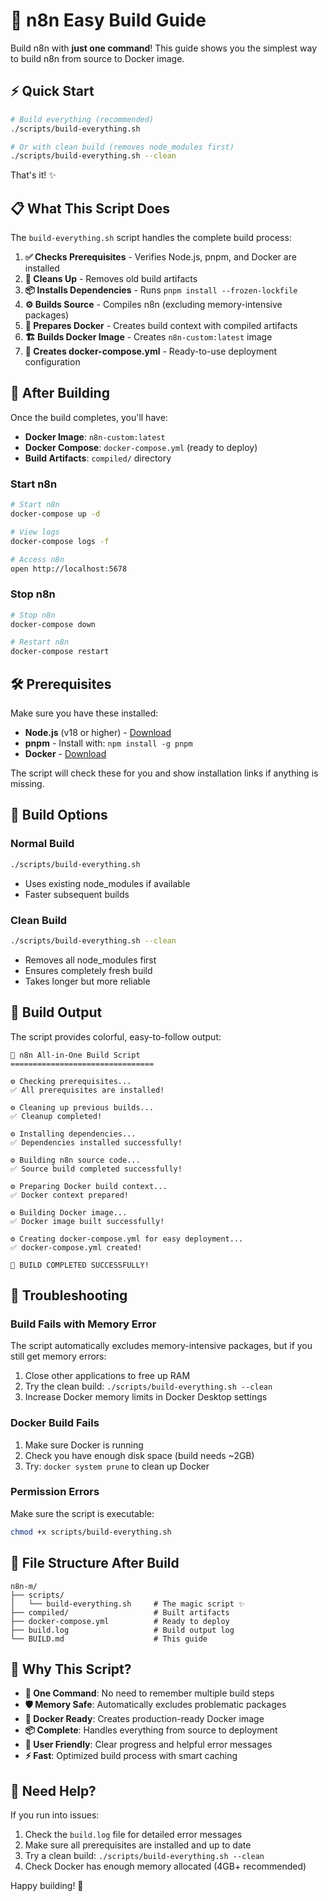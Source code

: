 # 🚀 n8n Easy Build Guide

Build n8n with **just one command**! This guide shows you the simplest way to build n8n from source to Docker image.

## ⚡ Quick Start

```bash
# Build everything (recommended)
./scripts/build-everything.sh

# Or with clean build (removes node_modules first)
./scripts/build-everything.sh --clean
```

That's it! ✨

## 📋 What This Script Does

The `build-everything.sh` script handles the complete build process:

1. **✅ Checks Prerequisites** - Verifies Node.js, pnpm, and Docker are installed
2. **🧹 Cleans Up** - Removes old build artifacts
3. **📦 Installs Dependencies** - Runs `pnpm install --frozen-lockfile`
4. **⚙️ Builds Source** - Compiles n8n (excluding memory-intensive packages)
5. **🐳 Prepares Docker** - Creates build context with compiled artifacts
6. **🏗️ Builds Docker Image** - Creates `n8n-custom:latest` image
7. **📝 Creates docker-compose.yml** - Ready-to-use deployment configuration

## 🎯 After Building

Once the build completes, you'll have:

- **Docker Image**: `n8n-custom:latest`
- **Docker Compose**: `docker-compose.yml` (ready to deploy)
- **Build Artifacts**: `compiled/` directory

### Start n8n

```bash
# Start n8n
docker-compose up -d

# View logs
docker-compose logs -f

# Access n8n
open http://localhost:5678
```

### Stop n8n

```bash
# Stop n8n
docker-compose down

# Restart n8n
docker-compose restart
```

## 🛠️ Prerequisites

Make sure you have these installed:

- **Node.js** (v18 or higher) - [Download](https://nodejs.org/)
- **pnpm** - Install with: `npm install -g pnpm`
- **Docker** - [Download](https://docs.docker.com/get-docker/)

The script will check these for you and show installation links if anything is missing.

## 🔧 Build Options

### Normal Build
```bash
./scripts/build-everything.sh
```
- Uses existing node_modules if available
- Faster subsequent builds

### Clean Build
```bash
./scripts/build-everything.sh --clean
```
- Removes all node_modules first
- Ensures completely fresh build
- Takes longer but more reliable

## 🎨 Build Output

The script provides colorful, easy-to-follow output:

```
🚀 n8n All-in-One Build Script
================================

⚙️ Checking prerequisites...
✅ All prerequisites are installed!

⚙️ Cleaning up previous builds...
✅ Cleanup completed!

⚙️ Installing dependencies...
✅ Dependencies installed successfully!

⚙️ Building n8n source code...
✅ Source build completed successfully!

⚙️ Preparing Docker build context...
✅ Docker context prepared!

⚙️ Building Docker image...
✅ Docker image built successfully!

⚙️ Creating docker-compose.yml for easy deployment...
✅ docker-compose.yml created!

🎉 BUILD COMPLETED SUCCESSFULLY!
```

## 🚨 Troubleshooting

### Build Fails with Memory Error
The script automatically excludes memory-intensive packages, but if you still get memory errors:

1. Close other applications to free up RAM
2. Try the clean build: `./scripts/build-everything.sh --clean`
3. Increase Docker memory limits in Docker Desktop settings

### Docker Build Fails
1. Make sure Docker is running
2. Check you have enough disk space (build needs ~2GB)
3. Try: `docker system prune` to clean up Docker

### Permission Errors
Make sure the script is executable:
```bash
chmod +x scripts/build-everything.sh
```

## 📁 File Structure After Build

```
n8n-m/
├── scripts/
│   └── build-everything.sh     # The magic script ✨
├── compiled/                   # Built artifacts
├── docker-compose.yml          # Ready to deploy
├── build.log                   # Build output log
└── BUILD.md                    # This guide
```

## 🎯 Why This Script?

- **🚀 One Command**: No need to remember multiple build steps
- **🛡️ Memory Safe**: Automatically excludes problematic packages
- **🐳 Docker Ready**: Creates production-ready Docker image
- **📦 Complete**: Handles everything from source to deployment
- **🎨 User Friendly**: Clear progress and helpful error messages
- **⚡ Fast**: Optimized build process with smart caching

## 🤝 Need Help?

If you run into issues:

1. Check the `build.log` file for detailed error messages
2. Make sure all prerequisites are installed and up to date
3. Try a clean build: `./scripts/build-everything.sh --clean`
4. Check Docker has enough memory allocated (4GB+ recommended)

Happy building! 🎉

